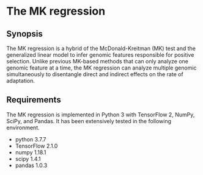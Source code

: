 # The MK regression

## Synopsis
The MK regression is a hybrid of the McDonald-Kreitman (MK) test and the generalized linear model to infer genomic features responsible for positive selection. Unlike previous MK-based methods that can only analyze one genomic feature at a time, the MK regression can analyze multiple genomic simultaneously to disentangle direct and indirect effects on the rate of adaptation.

## Requirements
The MK regression is implemented in Python 3 with TensorFlow 2, NumPy, SciPy, and Pandas. It has been extensively tested in the following environment.

- python 3.7.7
- TensorFlow 2.1.0
- numpy 1.18.1
- scipy 1.4.1
- pandas 1.0.3
